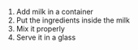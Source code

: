 1. Add milk in a container
2. Put the ingredients inside the milk
3. Mix it properly
4. Serve it in a glass